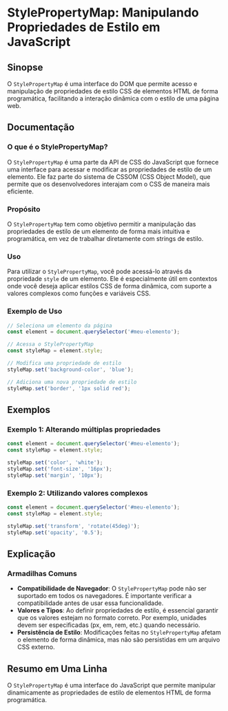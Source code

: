 <!--
Meta Description: # StylePropertyMap: Manipulando Propriedades de Estilo em JavaScript ## Sinopse O `StylePropertyMap` é uma interface do DOM que permite acesso e manip...
Meta Keywords: estilo, stylepropertymap, stylemap, uma, elemento
-->

# StylePropertyMap: Manipulando Propriedades de Estilo em JavaScript

## Sinopse
O `StylePropertyMap` é uma interface do DOM que permite acesso e manipulação de propriedades de estilo CSS de elementos HTML de forma programática, facilitando a interação dinâmica com o estilo de uma página web.

## Documentação
### O que é o StylePropertyMap?
O `StylePropertyMap` é uma parte da API de CSS do JavaScript que fornece uma interface para acessar e modificar as propriedades de estilo de um elemento. Ele faz parte do sistema de CSSOM (CSS Object Model), que permite que os desenvolvedores interajam com o CSS de maneira mais eficiente.

### Propósito
O `StylePropertyMap` tem como objetivo permitir a manipulação das propriedades de estilo de um elemento de forma mais intuitiva e programática, em vez de trabalhar diretamente com strings de estilo.

### Uso
Para utilizar o `StylePropertyMap`, você pode acessá-lo através da propriedade `style` de um elemento. Ele é especialmente útil em contextos onde você deseja aplicar estilos CSS de forma dinâmica, com suporte a valores complexos como funções e variáveis CSS.

### Exemplo de Uso
```javascript
// Seleciona um elemento da página
const element = document.querySelector('#meu-elemento');

// Acessa o StylePropertyMap
const styleMap = element.style;

// Modifica uma propriedade de estilo
styleMap.set('background-color', 'blue');

// Adiciona uma nova propriedade de estilo
styleMap.set('border', '1px solid red');
```

## Exemplos
### Exemplo 1: Alterando múltiplas propriedades
```javascript
const element = document.querySelector('#meu-elemento');
const styleMap = element.style;

styleMap.set('color', 'white');
styleMap.set('font-size', '16px');
styleMap.set('margin', '10px');
```

### Exemplo 2: Utilizando valores complexos
```javascript
const element = document.querySelector('#meu-elemento');
const styleMap = element.style;

styleMap.set('transform', 'rotate(45deg)');
styleMap.set('opacity', '0.5');
```

## Explicação
### Armadilhas Comuns
- **Compatibilidade de Navegador**: O `StylePropertyMap` pode não ser suportado em todos os navegadores. É importante verificar a compatibilidade antes de usar essa funcionalidade.
- **Valores e Tipos**: Ao definir propriedades de estilo, é essencial garantir que os valores estejam no formato correto. Por exemplo, unidades devem ser especificadas (px, em, rem, etc.) quando necessário.
- **Persistência de Estilo**: Modificações feitas no `StylePropertyMap` afetam o elemento de forma dinâmica, mas não são persistidas em um arquivo CSS externo.

## Resumo em Uma Linha
O `StylePropertyMap` é uma interface do JavaScript que permite manipular dinamicamente as propriedades de estilo de elementos HTML de forma programática.